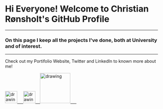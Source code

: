 # Hi Everyone! Welcome to Christian Rønsholt's GitHub Profile
---------------------------------------------------------------
<!--
**C-RNSHLT/C-RNSHLT** is a ✨ _special_ ✨ repository because its `README.md` (this file) appears on your GitHub profile.
-->
### On this page I keep all the projects I've done, both at University and of interest.
-----------------------------------------------------------------------------------

Check out my Portifolio Website, Twitter and LinkedIn to known more about me!

<a href="https://c-rnshlt.github.io/"><img src="https://res.cloudinary.com/do2kmsou1/image/upload/v1597773419/profile_icon_syfuif.jpg" alt="drawing" width="40"/>&nbsp;&nbsp;&nbsp;&nbsp;
<a href="https://twitter.com/C_RNSHLT"><img src="https://res.cloudinary.com/importdata/image/upload/v1595012924/Twitter_Logo_Blue_gbtagu.png" alt="drawing" width="40"/>&nbsp;&nbsp;&nbsp;&nbsp;<a href="https://www.linkedin.com/in/c-rnshlt/"><img src="https://res.cloudinary.com/importdata/image/upload/v1595012354/linkedin_t9qiwy.png" alt="drawing" width="100"/> &nbsp;&nbsp;&nbsp;&nbsp;
